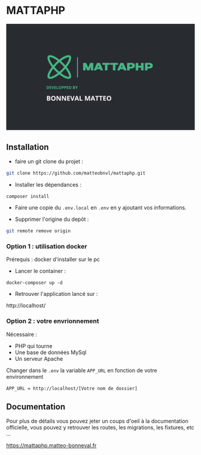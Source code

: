 # MATTAPHP
![](/public/images/mattaphp.png)
## Installation

- faire un git clone du projet :
```bash
git clone https://github.com/matteobnvl/mattaphp.git
```

- Installer les dépendances :

```shell
composer install
```

- Faire une copie du `.env.local` en `.env` en y ajoutant vos informations.

- Supprimer l'origine du depôt :

```bash
git remote remove origin
```

### Option 1 : utilisation docker

Prérequis : docker d'installer sur le pc

 - Lancer le container :

```shell
docker-composer up -d
```

- Retrouver l'application lancé sur :

http://localhost/

### Option 2 : votre envrionnement

Nécessaire : 

 - PHP qui tourne 
 - Une base de données MySql 
 - Un serveur Apache

Changer dans le `.env` la variable `APP_URL` en fonction de votre environnement
```
APP_URL = http://localhost/[Votre nom de dossier]
```

## Documentation

Pour plus de détails vous pouvez jeter un coups d'oeil à la documentation officielle, vous pouvez y retrouver les routes, les migrations, les fixtures, etc ...

https://mattaphp.matteo-bonneval.fr
